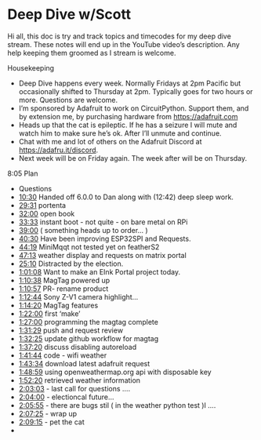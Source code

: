 # Deep Dive w/Scott


Hi all, this doc is try and track topics and timecodes for my deep dive stream. These notes will end up in the YouTube video’s description. Any help keeping them groomed as I stream is welcome.


Housekeeping
* Deep Dive happens every week. Normally Fridays at 2pm Pacific but occasionally shifted to Thursday at 2pm. Typically goes for two hours or more. Questions are welcome.
* I’m sponsored by Adafruit to work on CircuitPython. Support them, and by extension me, by purchasing hardware from https://adafruit.com
* Heads up that the cat is epileptic. If he has a seizure I will mute and watch him to make sure he’s ok. After I’ll unmute and continue.
* Chat with me and lot of others on the Adafruit Discord at https://adafru.it/discord.
* Next week will be on Friday again. The week after will be on Thursday.


8:05 Plan
* Questions
* [10:30](https://www.youtube.com/watch?v=VIDEO_2020_11_06?t=630) Handed off 6.0.0 to Dan along with (12:42)  deep sleep work.
* [29:31](https://www.youtube.com/watch?v=VIDEO_2020_11_06?t=1771) portenta
* [32:00](https://www.youtube.com/watch?v=VIDEO_2020_11_06?t=1920) open book
* [33:33](https://www.youtube.com/watch?v=VIDEO_2020_11_06?t=2013) instant boot - not quite - on bare metal on RPi
* [39:00](https://www.youtube.com/watch?v=VIDEO_2020_11_06?t=2340) ( something heads up to order… )
* [40:30](https://www.youtube.com/watch?v=VIDEO_2020_11_06?t=2430) Have been improving ESP32SPI and Requests.
* [44:19](https://www.youtube.com/watch?v=VIDEO_2020_11_06?t=2659) MiniMqqt not tested yet on featherS2
* [47:13](https://www.youtube.com/watch?v=VIDEO_2020_11_06?t=2833) weather display and requests on matrix portal
* [25:10](https://www.youtube.com/watch?v=VIDEO_2020_11_06?t=1510) Distracted by the election.
* [1:01:08](https://www.youtube.com/watch?v=VIDEO_2020_11_06?t=3668) Want to make an EInk Portal project today.
* [1:10:38](https://www.youtube.com/watch?v=VIDEO_2020_11_06?t=4238) MagTag powered up
* [1:10:57](https://www.youtube.com/watch?v=VIDEO_2020_11_06?t=4257) PR- rename product
* [1:12:44](https://www.youtube.com/watch?v=VIDEO_2020_11_06?t=4364) Sony Z-V1 camera highlight…
* [1:14:20](https://www.youtube.com/watch?v=VIDEO_2020_11_06?t=4460) MagTag features
* [1:22:00](https://www.youtube.com/watch?v=VIDEO_2020_11_06?t=4920) first ‘make’
* [1:27:00](https://www.youtube.com/watch?v=VIDEO_2020_11_06?t=5220) programming the magtag complete
* [1:31:29](https://www.youtube.com/watch?v=VIDEO_2020_11_06?t=5489) push and request review
* [1:32:25](https://www.youtube.com/watch?v=VIDEO_2020_11_06?t=5545) update github workflow for magtag
* [1:37:20](https://www.youtube.com/watch?v=VIDEO_2020_11_06?t=5840) discuss disabling autoreload
* [1:41:44](https://www.youtube.com/watch?v=VIDEO_2020_11_06?t=6104) code - wifi weather
* [1:43:34](https://www.youtube.com/watch?v=VIDEO_2020_11_06?t=6214) download latest adafruit request
* [1:48:59](https://www.youtube.com/watch?v=VIDEO_2020_11_06?t=6539) using openweathermap.org api with disposable key
* [1:52:20](https://www.youtube.com/watch?v=VIDEO_2020_11_06?t=6740) retrieved weather information
* [2:03:03](https://www.youtube.com/watch?v=VIDEO_2020_11_06?t=7383) - last call for questions ….
* [2:04:00](https://www.youtube.com/watch?v=VIDEO_2020_11_06?t=7440) - electioncal future…
* [2:05:55](https://www.youtube.com/watch?v=VIDEO_2020_11_06?t=7555) - there are bugs stil ( in the weather python test )l ….
* [2:07:25](https://www.youtube.com/watch?v=VIDEO_2020_11_06?t=7645) - wrap up
* [2:09:15](https://www.youtube.com/watch?v=VIDEO_2020_11_06?t=7755) - pet the cat
*
